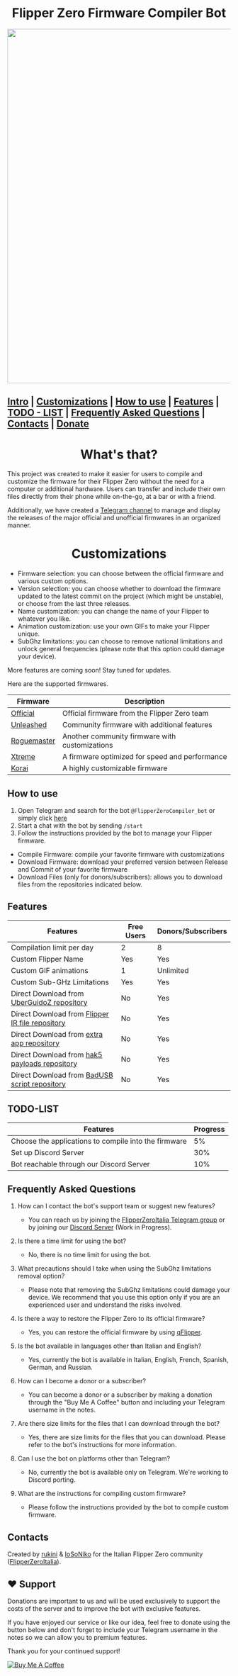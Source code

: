 
<h1 align="center">Flipper Zero Firmware Compiler Bot</h1>
<p align="center">
  <img src="https://user-images.githubusercontent.com/108284164/236206456-31e3689b-4a4a-49fb-a00d-9758e07c340c.png" width="800">
</p>




[Intro](https://github.com/contentossss/FlipperZero-Compiler-bot/#whats-that) | [Customizations](https://github.com/contentossss/FlipperZero-Compiler-bot#customizations) | [How to use](https://github.com/contentossss/FlipperZero-Compiler-bot#how-to-use) | [Features](https://github.com/contentossss/FlipperZero-Compiler-bot#features) | [TODO - LIST](https://github.com/contentossss/FlipperZero-Compiler-bot#todo-list) |  [Frequently Asked Questions](https://github.com/contentossss/FlipperZero-Compiler-bot#frequently-asked-questions) | [Contacts](https://github.com/contentossss/FlipperZero-Compiler-bot#contacts) | [Donate](https://github.com/contentossss/FlipperZero-Compiler-bot/#%EF%B8%8F-support) 
-----
<h1 align="center">What's that?</h1>

This project was created to make it easier for users to compile and customize the firmware for their Flipper Zero without the need for a computer or additional hardware. Users can transfer and include their own files directly from their phone while on-the-go, at a bar or with a friend. 

Additionally, we have created a [Telegram channel](https://t.me/FlipperZeroFirmwaresUpdate) to manage and display the releases of the major official and unofficial firmwares in an organized manner.

<h1 align="center">Customizations</h1>

- Firmware selection: you can choose between the official firmware and various custom options.
- Version selection: you can choose whether to download the firmware updated to the latest commit on the project (which might be unstable), or choose from the last three releases.
- Name customization: you can change the name of your Flipper to whatever you like.
- Animation customization: use your own GIFs to make your Flipper unique.
- SubGhz limitations: you can choose to remove national limitations and unlock general frequencies (please note that this option could damage your device).

More features are coming soon! Stay tuned for updates.


Here are the supported firmwares.

Firmware | Description
--- | ---
[Official](https://github.com/flipperdevices/flipperzero-firmware) | Official firmware from the Flipper Zero team
[Unleashed](https://github.com/DarkFlippers/unleashed-firmware) | Community firmware with additional features
[Roguemaster](https://github.com/RogueMaster/flipperzero-firmware-wPlugins) | Another community firmware with customizations
[Xtreme](https://github.com/ClaraCrazy/Flipper-Xtreme) | A firmware optimized for speed and performance
[Korai](http://github.com/Korai-Labs/Korai) | A highly customizable firmware



## How to use

1. Open Telegram and search for the bot `@FlipperZeroCompiler_bot` or simply click [here](https://t.me/FlipperZeroCompiler_bot)
2. Start a chat with the bot by sending `/start`
3. Follow the instructions provided by the bot to manage your Flipper firmware.

- Compile Firmware: compile your favorite firmware with customizations
- Download Firmware: download your preferred version between Release and Commit of your favorite firmware
- Download Files (only for donors/subscribers): allows you to download files from the repositories indicated below.



## Features

| Features | Free Users | Donors/Subscribers |
| --- | --- | --- |
| Compilation limit per day | 2 | 8 |
| Custom Flipper Name | Yes | Yes |
| Custom GIF animations | 1 | Unlimited |
| Custom Sub-GHz Limitations | Yes | Yes |
| Direct Download from [UberGuidoZ repository](https://github.com/UberGuidoZ/Flipper) | No | Yes |
| Direct Download from [Flipper IR file repository](https://github.com/UberGuidoZ/Flipper-IRDB) | No | Yes |
| Direct Download from [extra app repository](https://github.com/xMasterX/unleashed-extra-pack) | No | Yes |
| Direct Download from [hak5 payloads repository](https://github.com/hak5/usbrubberducky-payloads) | No | Yes |
| Direct Download from [BadUSB script repository](https://github.com/I-Am-Jakoby/Flipper-Zero-BadUSB) | No | Yes |

## TODO-LIST

| Features | Progress |
| --- | --- |
| Choose the applications to compile into the firmware | 5% | 
| Set up Discord Server | 30% |
| Bot reachable through our Discord Server | 10% |

## Frequently Asked Questions
1. How can I contact the bot's support team or suggest new features?
   - You can reach us by joining the [FlipperZeroItalia Telegram group](http://t.me/flipperzeroitalia) or by joining our [Discord Server](https://discord.gg/vvkgwMyB7t) (Work in Progress).

2. Is there a time limit for using the bot?
   - No, there is no time limit for using the bot.

3. What precautions should I take when using the SubGhz limitations removal option?
   - Please note that removing the SubGhz limitations could damage your device. We recommend that you use this option only if you are an experienced user and understand the risks involved.

4. Is there a way to restore the Flipper Zero to its official firmware?
   - Yes, you can restore the official firmware by using [qFlipper](https://flipperzero.one/update).

5. Is the bot available in languages other than Italian and English?
   - Yes, currently the bot is available in Italian, English, French, Spanish, German, and Russian.

6. How can I become a donor or a subscriber?
   - You can become a donor or a subscriber by making a donation through the "Buy Me A Coffee" button and including your Telegram username in the notes.

7. Are there size limits for the files that I can download through the bot?
   - Yes, there are size limits for the files that you can download. Please refer to the bot's instructions for more information.

8. Can I use the bot on platforms other than Telegram?
   - No, currently the bot is available only on Telegram. We're working to Discord porting.

9. What are the instructions for compiling custom firmware?
    - Please follow the instructions provided by the bot to compile custom firmware.
    
## Contacts

Created by [rukini](https://t.me/contentossss) & [IoSoNiko](https://t.me/ioSoNiko) for the Italian Flipper Zero community ([FlipperZeroItalia](https://t.me/flipperzeroitalia)).

## ❤️ Support

Donations are important to us and will be used exclusively to support the costs of the server and to improve the bot with exclusive features.

If you have enjoyed our service or like our idea, feel free to donate using the button below and don't forget to include your Telegram username in the notes so we can allow you to premium features.

Thank you for your continued support! 

[![Buy Me A Coffee](https://cdn.buymeacoffee.com/buttons/v2/default-yellow.png)](https://www.buymeacoffee.com/contentossss)
